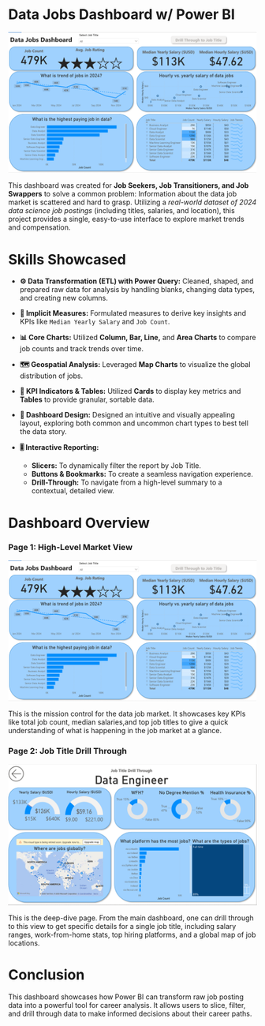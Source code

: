 # Data Jobs Dashboard w/ Power BI

![Dashboard page 1](/Images/project1,%20page1.png)

This dashboard was created for **Job Seekers, Job Transitioners, and Job Swappers** to solve a common problem: Information about the data job market is scattered and hard to grasp. Utilizing a *real-world dataset of 2024 data science job postings* (including titles, salaries, and location), this project provides a single, easy-to-use interface to explore market trends and compensation.

# Skills Showcased

- **⚙️ Data Transformation (ETL) with Power Query:** Cleaned, shaped, and prepared raw data for analysis by handling blanks, changing data types, and creating new columns.

- **🧮 Implicit Measures:** Formulated measures to
derive key insights and KPIs like `Median Yearly Salary` and `Job Count`.

- **📊 Core Charts:** Utilized **Column, Bar, Line,** and **Area Charts** to compare job counts and track trends over time.

- **🗺️ Geospatial Analysis:** Leveraged **Map
Charts** to visualize the global distribution of jobs.

- **🔢 KPI Indicators & Tables:** Utilized **Cards** to display key metrics and **Tables** to provide granular, sortable data.

- **🎨 Dashboard Design:** Designed an intuitive and
visually appealing layout, exploring both common and uncommon chart types to best tell the data story.

- **🎚️ Interactive Reporting:**
    - **Slicers:** To dynamically filter the report by Job Title.
    - **Buttons & Bookmarks:** To create a seamless navigation experience.
    - **Drill-Through:** To navigate from a high-level summary to a contextual, detailed view.

# Dashboard Overview

### Page 1: High-Level Market View 

![Dashboard page 1](/Images/project1,%20page1.png)

This is the mission control for the data job market. It showcases key KPIs like total job count, median salaries,and top job titles to give a quick understanding of what is happening in the job market at a glance.

### Page 2: Job Title Drill Through

![Dashboard Page 2](/Images/project1,%20page2.png)

This is the deep-dive page. From the main dashboard, one can drill through to this view to get specific details for a single job title, including salary ranges, work-from-home stats, top hiring platforms, and a global map of job locations.


# Conclusion

This dashboard showcases how Power BI can transform raw job posting data into a powerful tool for career analysis. It allows users to slice, filter, and drill through data to make informed decisions about their career paths.